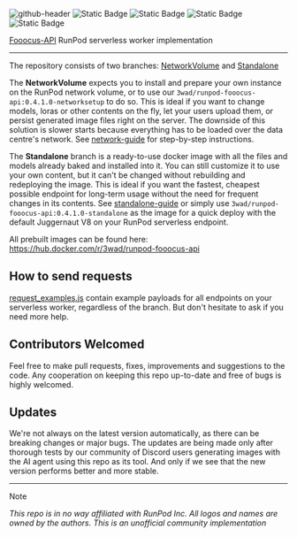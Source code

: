 ![github-header](https://github.com/qodeindustries/Quinn-AI/assets/66263283/bf8149b2-cdc3-4a59-96fb-1d272221ef70)
![Static Badge](https://img.shields.io/badge/API_version-0.4.1.0-blue) ![Static Badge](https://img.shields.io/badge/Fooocus_version-2.4.1-blue) ![Static Badge](https://img.shields.io/badge/API_coverage-100%25-vividgreen) ![Static Badge](https://img.shields.io/badge/API_tests-passed-vividgreen)

[Fooocus-API](https://github.com/mrhan1993/Fooocus-API) RunPod serverless worker implementation
___
The repository consists of two branches:
[NetworkVolume](https://github.com/davefojtik/RunPod-Fooocus-API/tree/NetworkVolume) and [Standalone](https://github.com/davefojtik/RunPod-Fooocus-API/tree/Standalone)

The **NetworkVolume** expects you to install and prepare your own instance on the RunPod network volume, or to use our `3wad/runpod-fooocus-api:0.4.1.0-networksetup` to do so. This is ideal if you want to change models, loras or other contents on the fly, let your users upload them, or persist generated image files right on the server. The downside of this solution is slower starts because everything has to be loaded over the data centre's network. See [network-guide](https://github.com/davefojtik/RunPod-Fooocus-API/blob/NetworkVolume/docs/network-guide.md) for step-by-step instructions.

The **Standalone** branch is a ready-to-use docker image with all the files and models already baked and installed into it. You can still customize it to use your own content, but it can't be changed without rebuilding and redeploying the image. This is ideal if you want the fastest, cheapest possible endpoint for long-term usage without the need for frequent changes in its contents. See [standalone-guide](https://github.com/davefojtik/RunPod-Fooocus-API/blob/Standalone/docs/standalone-guide.md) or simply use `3wad/runpod-fooocus-api:0.4.1.0-standalone` as the image for a quick deploy with the default Juggernaut V8 on your RunPod serverless endpoint.

All prebuilt images can be found here: https://hub.docker.com/r/3wad/runpod-fooocus-api

## How to send requests
[request_examples.js](https://github.com/davefojtik/RunPod-Fooocus-API/blob/NetworkVolume/docs/request_examples.js) contain example payloads for all endpoints on your serverless worker, regardless of the branch. But don't hesitate to ask if you need more help.

## Contributors Welcomed
Feel free to make pull requests, fixes, improvements and suggestions to the code. Any cooperation on keeping this repo up-to-date and free of bugs is highly welcomed.

## Updates
We're not always on the latest version automatically, as there can be breaking changes or major bugs. The updates are being made only after thorough tests by our community of Discord users generating images with the AI agent using this repo as its tool. And only if we see that the new version performs better and more stable.
___
> [!NOTE] 
> *This repo is in no way affiliated with RunPod Inc. All logos and names are owned by the authors. This is an unofficial community implementation*